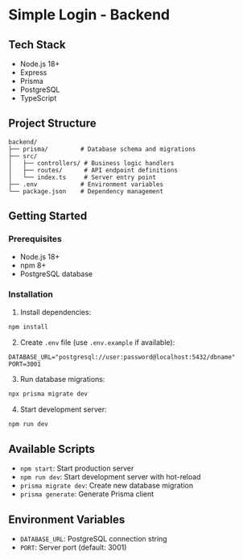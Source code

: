 # Simple Login - Backend

## Tech Stack
- Node.js 18+
- Express
- Prisma
- PostgreSQL
- TypeScript

## Project Structure
```
backend/
├── prisma/         # Database schema and migrations
├── src/
│   ├── controllers/ # Business logic handlers
│   ├── routes/      # API endpoint definitions
│   └── index.ts     # Server entry point
├── .env            # Environment variables
└── package.json    # Dependency management
```

## Getting Started

### Prerequisites
- Node.js 18+
- npm 8+
- PostgreSQL database

### Installation
1. Install dependencies:
```bash
npm install
```

2. Create `.env` file (use `.env.example` if available):
```env
DATABASE_URL="postgresql://user:password@localhost:5432/dbname"
PORT=3001
```

3. Run database migrations:
```bash
npx prisma migrate dev
```

4. Start development server:
```bash
npm run dev
```

## Available Scripts
- `npm start`: Start production server
- `npm run dev`: Start development server with hot-reload
- `prisma migrate dev`: Create new database migration
- `prisma generate`: Generate Prisma client

## Environment Variables
- `DATABASE_URL`: PostgreSQL connection string
- `PORT`: Server port (default: 3001)